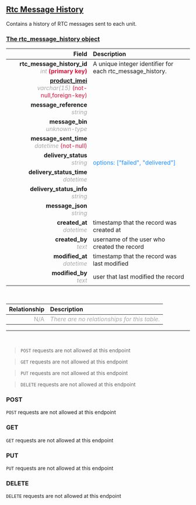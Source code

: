 ## <u>Rtc Message History</u>
Contains a history of RTC messages sent to each unit.


### <u>The rtc_message_history object</u>

Field | Description
------:|:------------
__rtc_message_history_id__ <br><font color="DarkGray">_int_</font> <font color="Crimson">__(primary key)__</font> | A unique integer identifier for each rtc_message_history.
__<a href="/#product">product_imei</a>__ <br><font color="DarkGray">_varchar(15)_</font> <font color="Crimson">(not-null,foreign-key)</font> | 
__message_reference__ <br><font color="DarkGray">_string_</font> <font color="Crimson"></font> | 
__message_bin__ <br><font color="DarkGray">_unknown-type_</font> <font color="Crimson"></font> | 
__message_sent_time__ <br><font color="DarkGray">_datetime_</font> <font color="Crimson">(not-null)</font> | 
__delivery_status__ <br><font color="DarkGray">_string_</font> <font color="Crimson"></font> | <br><font color="DodgerBlue">options: ["failed", "delivered"]</font>
__delivery_status_time__ <br><font color="DarkGray">_datetime_</font> <font color="Crimson"></font> | 
__delivery_status_info__ <br><font color="DarkGray">_string_</font> <font color="Crimson"></font> | 
__message_json__ <br><font color="DarkGray">_string_</font> <font color="Crimson"></font> | 
__created_at__  <br><font color="DarkGray">_datetime_</font> | timestamp that the record was created at
__created_by__  <br><font color="DarkGray">_text_</font>| username of the user who created the record
__modified_at__ <br><font color="DarkGray">_datetime_</font>| timestamp that the record was last modified
__modified_by__ <br><font color="DarkGray">_text_</font>| user that last modified the record

<br>

Relationship | Description
-------------:|:------------
<font color="DarkGray">N/A</font> | <font color="DarkGray">_There are no relationships for this table._</font>

<hr>
<br>

> `POST` requests are not allowed at this endpoint

> `GET` requests are not allowed at this endpoint

> `PUT` requests are not allowed at this endpoint

> `DELETE` requests are not allowed at this endpoint



### POST
`POST` requests are not allowed at this endpoint

 ### GET
`GET` requests are not allowed at this endpoint

### PUT
`PUT` requests are not allowed at this endpoint

### DELETE
`DELETE` requests are not allowed at this endpoint



    